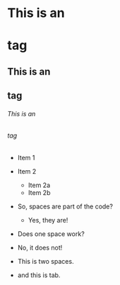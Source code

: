 # This is an <h1> tag
## This is an <h2> tag
###### This is an <h6> tag

* Item 1
* Item 2
  * Item 2a
  * Item 2b
  
* So, spaces are part of the code?
  * Yes, they are!
* Does one space work?
 * No, it does not!
  * This is two spaces.
  * and this is tab.

